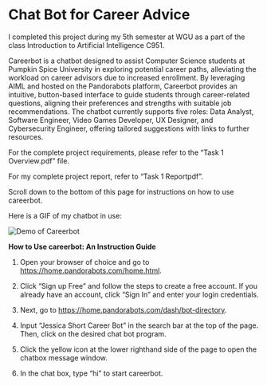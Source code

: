 # Chat Bot for Career Advice

I completed this project during my 5th semester at WGU as a part of the class Introduction to Artificial Intelligence C951.

Careerbot is a chatbot designed to assist Computer Science students at Pumpkin Spice University in exploring potential career paths, alleviating the workload on career advisors due to increased enrollment. By leveraging AIML and hosted on the Pandorabots platform, Careerbot provides an intuitive, button-based interface to guide students through career-related questions, aligning their preferences and strengths with suitable job recommendations. The chatbot currently supports five roles: Data Analyst, Software Engineer, Video Games Developer, UX Designer, and Cybersecurity Engineer, offering tailored suggestions with links to further resources. 

For the complete project requirements, please refer to the “Task 1 Overview.pdf” file.

For my complete project report, refer to “Task 1 Reportpdf”.

Scroll down to the bottom of this page for instructions on how to use careerbot.

Here is a GIF of my chatbot in use:

![Demo of Careerbot](1.gif)


<strong>How to Use careerbot: An Instruction Guide</strong>

1.	Open your browser of choice and go to https://home.pandorabots.com/home.html.

2.	Click “Sign up Free” and follow the steps to create a free account.  If you already have an account, click “Sign In” and enter your login credentials.

3.	Next, go to https://home.pandorabots.com/dash/bot-directory.

4.	Input “Jessica Short Career Bot” in the search bar at the top of the page.  Then, click on the desired chat bot program.

5.	Click the yellow icon at the lower righthand side of the page to open the chatbox message window.

6.	In the chat box, type “hi” to start careerbot.


